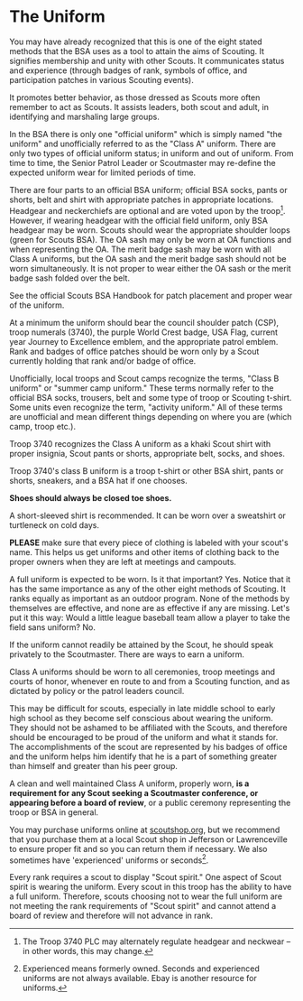 # The Uniform

You may have already recognized that this is one of the eight stated methods that the BSA uses as a tool to attain the aims of Scouting. It signifies membership and unity with other Scouts. It communicates  status and experience (through badges of rank, symbols of office, and participation patches in various Scouting events).

It promotes better behavior, as those dressed as Scouts more often remember to act as Scouts. It assists leaders, both scout and adult, in identifying and marshaling large groups.

In the BSA there is only one "official uniform" which is simply named "the uniform" and unofficially referred to as the "Class A" uniform. There are only two types of official uniform status; in uniform and out of uniform. From time to time, the Senior Patrol Leader or Scoutmaster may re-define the expected uniform wear for limited periods of time.

There are four parts to an official BSA uniform; official BSA socks, pants or shorts, belt and shirt with  appropriate patches in appropriate locations. Headgear and neckerchiefs are optional and are voted  upon by the troop[^altwear]. However, if wearing headgear with the official field uniform, only BSA headgear may  be worn. Scouts should wear the appropriate shoulder loops (green for Scouts BSA). The OA sash may only be worn at OA functions and when representing the OA. The merit badge sash may be worn with all Class A uniforms, but the OA sash and the merit badge sash should not be worn simultaneously. It is not proper to wear either the OA sash or the merit badge sash folded over the belt.

See the official Scouts BSA Handbook for patch placement and proper wear of the uniform.

At a minimum the uniform should bear the council shoulder patch (CSP), troop numerals (3740), the purple World Crest badge, USA Flag, current year Journey to Excellence emblem, and the appropriate patrol emblem. Rank and badges of office patches should be worn only by a Scout currently holding that rank and/or badge of office.

Unofficially, local troops and Scout camps recognize the terms, "Class B uniform" or "summer camp uniform." These terms normally refer to the official BSA socks, trousers, belt and some type of troop or Scouting t-shirt. Some units even recognize the term, "activity uniform." All of these terms are unofficial and mean different things depending on where you are (which camp, troop etc.).

Troop 3740 recognizes the Class A uniform as a khaki Scout shirt with proper insignia, Scout pants or shorts, appropriate belt, socks, and shoes.

Troop 3740's class B uniform is a troop t-shirt or other BSA shirt, pants or shorts, sneakers, and a BSA hat if one chooses.

**Shoes should always be closed toe shoes.**

A short-sleeved shirt is recommended. It can be worn over a sweatshirt or turtleneck on cold days.

**PLEASE** make sure that every piece of clothing is labeled with your scout's name. This helps us get uniforms and other items of clothing back to the proper owners when they are left at meetings and campouts.

A full uniform is expected to be worn. Is it that important? Yes. Notice that it has the same importance  as any of the other eight methods of Scouting. It ranks equally as important as an outdoor program. None of the methods by themselves are effective, and none are as effective if any are missing. Let's put it this way: Would a little league baseball team allow a player to take the field sans uniform? No.

If the uniform cannot readily be attained by the Scout, he should speak privately to the Scoutmaster. There are ways to earn a uniform.

Class A uniforms should be worn to all ceremonies, troop meetings and courts of honor, whenever en route to and from a Scouting function, and as dictated by policy or the patrol leaders council.

This may be difficult for scouts, especially in late middle school to early high school as they become self conscious about wearing the uniform. They should not be ashamed to be affiliated with the Scouts, and therefore should be encouraged to be proud of the uniform and what it stands for. The accomplishments of the scout are represented by his badges of office and the uniform helps him identify that he is a part of something greater than himself and greater than his peer group.

A clean and well maintained Class A uniform, properly worn, **is a requirement for any Scout seeking a Scoutmaster conference, or appearing before a board of review**, or a public ceremony representing  the troop or BSA in general.

You may purchase uniforms online at [scoutshop.org](https://www.scoutshop.org/), but we recommend that you purchase them at a local Scout shop in Jefferson or Lawrenceville to ensure proper fit and so you can return them if necessary. We also sometimes have 'experienced' uniforms or seconds[^experienced].

Every rank requires a scout to display "Scout spirit." One aspect of Scout spirit is wearing the uniform. Every scout in this troop has the ability to have a full uniform. Therefore, scouts choosing not to wear the full uniform are not meeting the rank requirements of "Scout spirit" and cannot attend a board of review and therefore will not advance in rank.

[^altwear]: The Troop 3740 PLC may alternately regulate headgear and neckwear – in other words, this may change.

[^experienced]: Experienced means formerly owned. Seconds and experienced uniforms are not always available. Ebay is another resource for uniforms.

